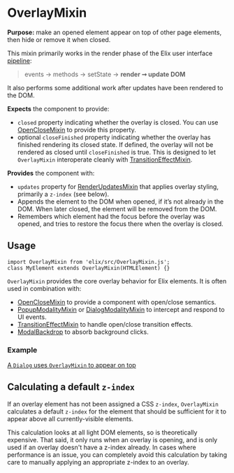 # OverlayMixin

**Purpose:** make an opened element appear on top of other page elements, then hide or remove it when closed.

This mixin primarily works in the render phase of the Elix user interface [pipeline](pipeline):

> events → methods → setState → **render ➞ update DOM**

It also performs some additional work after updates have been rendered to the DOM.

**Expects** the component to provide:
* `closed` property indicating whether the overlay is closed. You can use [OpenCloseMixin](OpenCloseMixin) to provide this property.
* optional `closeFinished` property indicating whether the overlay has finished rendering its closed state. If defined, the overlay will not be rendered as closed until `closeFinished` is true. This is designed to let `OverlayMixin` interoperate cleanly with [TransitionEffectMixin](TransitionEffectMixin).

**Provides** the component with:
* `updates` property for [RenderUpdatesMixin](RenderUpdatesMixin) that applies overlay styling, primarily a `z-index` (see below).
* Appends the element to the DOM when opened, if it’s not already in the DOM. When later closed, the element will be removed from the DOM.
* Remembers which element had the focus before the overlay was opened, and tries to restore the focus there when the overlay is closed.


## Usage

    import OverlayMixin from 'elix/src/OverlayMixin.js';
    class MyElement extends OverlayMixin(HTMLElement) {}

`OverlayMixin` provides the core overlay behavior for Elix elements. It is often used in combination with:
* [OpenCloseMixin](OpenCloseMixin) to provide a component with open/close semantics.
* [PopupModalityMixin](PopupModalityMixin) or [DialogModalityMixin](DialogModalityMixin) to intercept and respond to UI events.
* [TransitionEffectMixin](TransitionEffectMixin) to handle open/close transition effects.
* [ModalBackdrop](ModalBackdrop) to absorb background clicks.


### Example

[A `Dialog` uses `OverlayMixin` to appear on top](/demos/dialog.html)


## Calculating a default `z-index`

If an overlay element has not been assigned a CSS `z-index`, `OverlayMixin` calculates a default `z-index` for the element that should be sufficient for it to appear above all currently-visible elements.

This calculation looks at all light DOM elements, so is theoretically expensive. That said, it only runs when an overlay is opening, and is only used if an overlay doesn't have a z-index already. In cases where performance is an issue, you can completely avoid this calculation by taking care to manually applying an appropriate z-index to an overlay.

